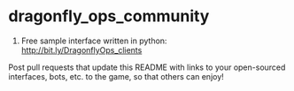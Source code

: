 # dragonfly_ops_community

1. Free sample interface written in python: http://bit.ly/DragonflyOps_clients

Post pull requests that update this README with links to your open-sourced interfaces, bots, etc. to the game, so that others can enjoy!
